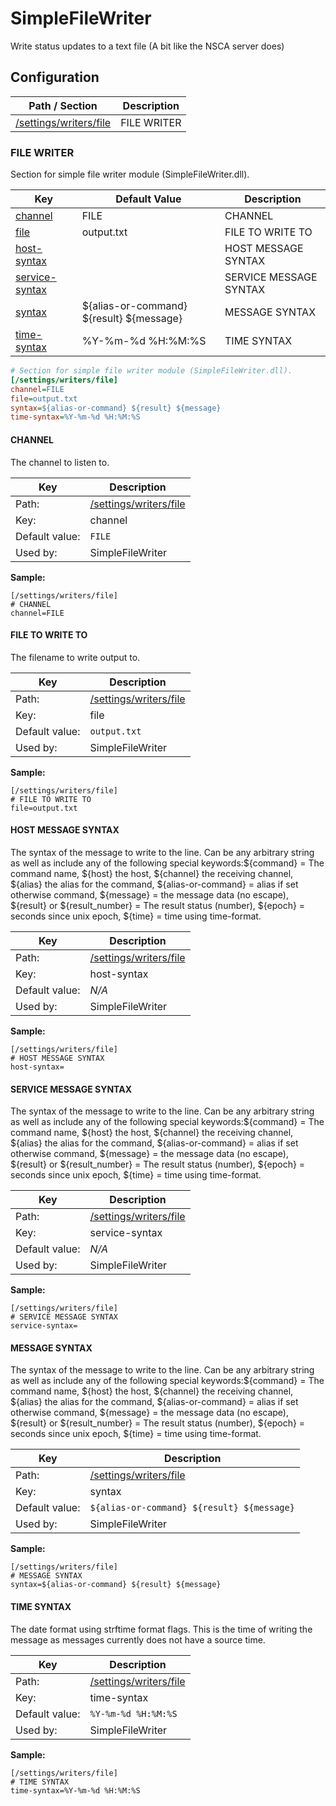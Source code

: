 # SimpleFileWriter

Write status updates to a text file (A bit like the NSCA server does)






## Configuration



| Path / Section                         | Description |
|----------------------------------------|-------------|
| [/settings/writers/file](#file-writer) | FILE WRITER |



### FILE WRITER <a id="/settings/writers/file"/>

Section for simple file writer module (SimpleFileWriter.dll).




| Key                                       | Default Value                            | Description            |
|-------------------------------------------|------------------------------------------|------------------------|
| [channel](#channel)                       | FILE                                     | CHANNEL                |
| [file](#file-to-write-to)                 | output.txt                               | FILE TO WRITE TO       |
| [host-syntax](#host-message-syntax)       |                                          | HOST MESSAGE SYNTAX    |
| [service-syntax](#service-message-syntax) |                                          | SERVICE MESSAGE SYNTAX |
| [syntax](#message-syntax)                 | ${alias-or-command} ${result} ${message} | MESSAGE SYNTAX         |
| [time-syntax](#time-syntax)               | %Y-%m-%d %H:%M:%S                        | TIME SYNTAX            |



```ini
# Section for simple file writer module (SimpleFileWriter.dll).
[/settings/writers/file]
channel=FILE
file=output.txt
syntax=${alias-or-command} ${result} ${message}
time-syntax=%Y-%m-%d %H:%M:%S

```





#### CHANNEL <a id="/settings/writers/file/channel"></a>

The channel to listen to.





| Key            | Description                                       |
|----------------|---------------------------------------------------|
| Path:          | [/settings/writers/file](#/settings/writers/file) |
| Key:           | channel                                           |
| Default value: | `FILE`                                            |
| Used by:       | SimpleFileWriter                                  |


**Sample:**

```
[/settings/writers/file]
# CHANNEL
channel=FILE
```



#### FILE TO WRITE TO <a id="/settings/writers/file/file"></a>

The filename to write output to.





| Key            | Description                                       |
|----------------|---------------------------------------------------|
| Path:          | [/settings/writers/file](#/settings/writers/file) |
| Key:           | file                                              |
| Default value: | `output.txt`                                      |
| Used by:       | SimpleFileWriter                                  |


**Sample:**

```
[/settings/writers/file]
# FILE TO WRITE TO
file=output.txt
```



#### HOST MESSAGE SYNTAX <a id="/settings/writers/file/host-syntax"></a>

The syntax of the message to write to the line.
Can be any arbitrary string as well as include any of the following special keywords:${command} = The command name, ${host} the host, ${channel} the receiving channel, ${alias} the alias for the command, ${alias-or-command} = alias if set otherwise command, ${message} = the message data (no escape), ${result} or ${result_number} = The result status (number), ${epoch} = seconds since unix epoch, ${time} = time using time-format.






| Key            | Description                                       |
|----------------|---------------------------------------------------|
| Path:          | [/settings/writers/file](#/settings/writers/file) |
| Key:           | host-syntax                                       |
| Default value: | _N/A_                                             |
| Used by:       | SimpleFileWriter                                  |


**Sample:**

```
[/settings/writers/file]
# HOST MESSAGE SYNTAX
host-syntax=
```



#### SERVICE MESSAGE SYNTAX <a id="/settings/writers/file/service-syntax"></a>

The syntax of the message to write to the line.
Can be any arbitrary string as well as include any of the following special keywords:${command} = The command name, ${host} the host, ${channel} the receiving channel, ${alias} the alias for the command, ${alias-or-command} = alias if set otherwise command, ${message} = the message data (no escape), ${result} or ${result_number} = The result status (number), ${epoch} = seconds since unix epoch, ${time} = time using time-format.






| Key            | Description                                       |
|----------------|---------------------------------------------------|
| Path:          | [/settings/writers/file](#/settings/writers/file) |
| Key:           | service-syntax                                    |
| Default value: | _N/A_                                             |
| Used by:       | SimpleFileWriter                                  |


**Sample:**

```
[/settings/writers/file]
# SERVICE MESSAGE SYNTAX
service-syntax=
```



#### MESSAGE SYNTAX <a id="/settings/writers/file/syntax"></a>

The syntax of the message to write to the line.
Can be any arbitrary string as well as include any of the following special keywords:${command} = The command name, ${host} the host, ${channel} the receiving channel, ${alias} the alias for the command, ${alias-or-command} = alias if set otherwise command, ${message} = the message data (no escape), ${result} or ${result_number} = The result status (number), ${epoch} = seconds since unix epoch, ${time} = time using time-format.





| Key            | Description                                       |
|----------------|---------------------------------------------------|
| Path:          | [/settings/writers/file](#/settings/writers/file) |
| Key:           | syntax                                            |
| Default value: | `${alias-or-command} ${result} ${message}`        |
| Used by:       | SimpleFileWriter                                  |


**Sample:**

```
[/settings/writers/file]
# MESSAGE SYNTAX
syntax=${alias-or-command} ${result} ${message}
```



#### TIME SYNTAX <a id="/settings/writers/file/time-syntax"></a>

The date format using strftime format flags. This is the time of writing the message as messages currently does not have a source time.





| Key            | Description                                       |
|----------------|---------------------------------------------------|
| Path:          | [/settings/writers/file](#/settings/writers/file) |
| Key:           | time-syntax                                       |
| Default value: | `%Y-%m-%d %H:%M:%S`                               |
| Used by:       | SimpleFileWriter                                  |


**Sample:**

```
[/settings/writers/file]
# TIME SYNTAX
time-syntax=%Y-%m-%d %H:%M:%S
```


